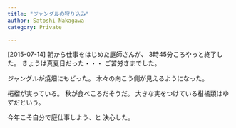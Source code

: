 ```yaml
---
title: "ジャングルの狩り込み"
author: Satoshi Nakagawa
category: Private

---
```


[2015-07-14]  朝から仕事をはじめた庭師さんが、
3時45分ころやっと終了した。
きょうは真夏日だった・・・
ご苦労さまでした。

 ジャングルが焼畑にもどった。
木々の向こう側が見えるようになった。

 柘榴が実っている。
秋が食べころだそうだ。
大きな実をつけている柑橘類はゆずだという。

 今年こそ自分で庭仕事しよう、と
決心した。

